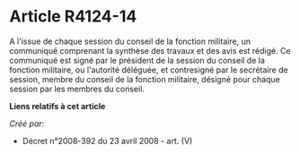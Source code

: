 # Article R4124-14

A l'issue de chaque session du conseil de la fonction militaire, un communiqué comprenant la synthèse des travaux et des avis
est rédigé. Ce communiqué est signé par le président de la session du conseil de la fonction militaire, ou l'autorité
déléguée, et contresigné par le secrétaire de session, membre du conseil de la fonction militaire, désigné pour chaque
session par les membres du conseil.

**Liens relatifs à cet article**

_Créé par_:

  - Décret n°2008-392 du 23 avril 2008 - art. (V)

